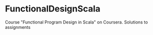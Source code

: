 # FunctionalDesignScala
Course "Functional Program Design in Scala" on Coursera. Solutions to assignments
